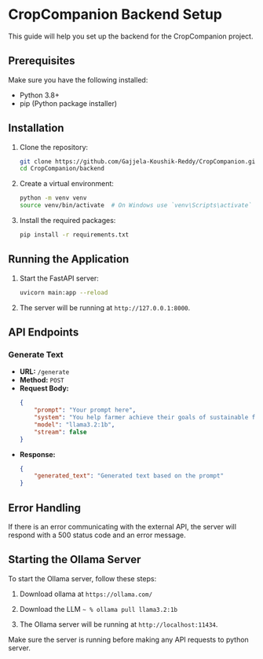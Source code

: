 # CropCompanion Backend Setup

This guide will help you set up the backend for the CropCompanion project.

## Prerequisites

Make sure you have the following installed:
- Python 3.8+
- pip (Python package installer)

## Installation

1. Clone the repository:
    ```sh
    git clone https://github.com/Gajjela-Koushik-Reddy/CropCompanion.git
    cd CropCompanion/backend
    ```

2. Create a virtual environment:
    ```sh
    python -m venv venv
    source venv/bin/activate  # On Windows use `venv\Scripts\activate`
    ```

3. Install the required packages:
    ```sh
    pip install -r requirements.txt
    ```

## Running the Application

1. Start the FastAPI server:
    ```sh
    uvicorn main:app --reload
    ```

2. The server will be running at `http://127.0.0.1:8000`.

## API Endpoints

### Generate Text

- **URL:** `/generate`
- **Method:** `POST`
- **Request Body:**
    ```json
    {
        "prompt": "Your prompt here",
        "system": "You help farmer achieve their goals of sustainable farming",
        "model": "llama3.2:1b",
        "stream": false
    }
    ```
- **Response:**
    ```json
    {
        "generated_text": "Generated text based on the prompt"
    }
    ```

## Error Handling

If there is an error communicating with the external API, the server will respond with a 500 status code and an error message.

## Starting the Ollama Server

To start the Ollama server, follow these steps:

1. Download ollama at `https://ollama.com/`

2. Download the LLM `~ % ollama pull llama3.2:1b`

3. The Ollama server will be running at `http://localhost:11434`.

Make sure the server is running before making any API requests to  python server.
